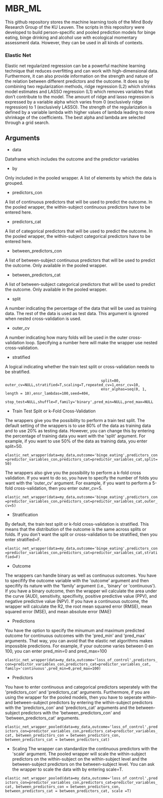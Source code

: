# MBR_ML

This github repository stores the machine learning tools of the Mind Body Research Group of the KU Leuven. The scripts in this repository were developed to build person-specific and pooled prediction models for binge eating, binge drinking and alcohol use with ecological momentary assessment data. However, they can be used in all kinds of contexts.

### Elastic Net

Elastic net regularized regression can be a powerful machine learning technique that reduces overfitting and can work with high-dimensional data. Furthermore, it can also provide information on the strength and nature of the relation between different predictors and the outcome. It does so by combining two regularization methods, ridge regression (L2) which shrinks model estimates and LASSO regression (L1) which removes variables that don’t contribute to the model. The amount of ridge and lasso regression is expressed by a variable alpha which varies from 0 (exclusively ridge regression) to 1 (exclusively LASSO). The strength of the regularization is defined by a variable lambda with higher values of lambda leading to more shrinkage of the coefficients. The best alpha and lambda are selected through a grid search. 

## Arguments

* data

Dataframe which includes the outcome and the predictor variables

* by

Only included in the pooled wrapper. A list of elements by which the data is grouped. 

* predictors_con

A list of continuous predictors that will be used to predict the outcome. In the pooled wrapper, the within-subject continuous predictors have to be entered here.

* predictors_cat

A list of categorical predictors that will be used to predict the outcome. In the pooled wrapper, the within-subject categorical predictors have to be entered here.

* between_predictors_con

A list of between-subject continuous predictors that will be used to predict the outcome. Only available in the pooled wrapper.

* between_predictors_cat

A list of between-subject categorical predictors that will be used to predict the outcome. Only available in the pooled wrapper.

* split

A number indicating the percentage of the data that will be used as training data. The rest of the data is used as test data. This argument is ignored when nested cross-validation is used.

* outer_cv

A number indicating how many folds will be used in the outer cross-validation loop. Specifying a number here will make the wrapper use nested cross-validation.

* stratified

A logical indicating whether the train test split or cross-validation needs to be stratified.






                                                split=80, outer_cv=NULL,stratified=T,scaling=T,repeated_cv=1,ensr_cv=10,
                                                ensr_alphas=seq(0, 1, length = 10),ensr_lambdas=100,seed=404,
                                                stop_test=NULL,shuffle=F,family='binary',pred_min=NULL,pred_max=NULL
* Train Test Split or k-Fold Cross-Validation

The wrappers give you the possibility to perform a train test split. The default setting of the wrappers is to use 80% of the data as training data and to use 20% as testing data. However, you can change this by entering the percentage of training data you want with the 'split' argument. For example, if you want to use 50% of the data as training data, you enter split=50.

`elastic_net_wrapper(data=my_data,outcome='binge_eating',predictors_con=predictor_variables_con,predictors_cat=predictor_variables_cat,split=50)`

The wrappers also give you the possibility to perform a k-fold cross validation. If you want to do so, you have to specify the number of folds you want with the 'outer_cv' argument. For example, if you want to perform a 5-fold cross-validation, then you enter outer_cv=5.

`elastic_net_wrapper(data=my_data,outcome='binge_eating',predictors_con=predictor_variables_con,predictors_cat=predictor_variables_cat,outer_cv=5)`

* Stratification

By default, the train test split or k-fold cross-validation is stratified. This means that the distribution of the outcome is the same across splits or folds. If you don't want the split or cross-validation to be stratified, then you enter stratified=F.

`elastic_net_wrapper(data=my_data,outcome='binge_eating',predictors_con=predictor_variables_con,predictors_cat=predictor_variables_cat,stratified=F)`

* Outcome

The wrappers can handle binary as well as continuous outcomes. You have to specifify the outcome variable with the 'outcome' argument and then specifify its nature with the 'family' argument (i.e., 'binary' or 'continuous'). If you have a binary outcome, then the wrapper wil calculate the area under the curve (AUD), sensitivity, specifivity, positive predictive value (PPV), and negative predictive value (NPV). If you have a continuous outcome, the wrapper will calculate the R2, the root mean squared error (RMSE), mean squared error (MSE), and mean absolute error (MAE)

* Predictions

You have the option to specify the minumum and maximum predicted outcome for continuous outcomes with the 'pred_min' and 'pred_max' arguments. That way, you can avoid that the elastic net algorithms makes impossible predictions. For example, if your outcome varies between 0 en 100, you can enter pred_min=0 and pred_max=100

`elastic_net_wrapper(data=my_data,outcome='loss_of_control',predictors_con=predictor_variables_con,predictors_cat=predictor_variables_cat,
family='continuous',pred_min=0,pred_max=100)`

* Predictors 

You have to enter continuous and categorical predictors seperately with the 'predictors_con' and 'predictors_cat' arguments. Furthermore, if you are using the wrapper for the pooled models, then you have to seperate within- and between-subject predictors by entering the within-subject predictors with the 'predictors_con' and 'predictors_cat' arguments and the between-subject predictors with the 'between_predictors_con' and 'between_predictors_cat' arguments. 

`elastic_net_wrapper_pooled(data=my_data,outcome='loss_of_control',predictors_con=predictor_variables_con,predictors_cat=predictor_variables_cat,
between_predictors_con = between_predictors_con, between_predictors_cat = between_predictors_cat)`

* Scaling
The wrapper can standardize the continuous predictors with the 'scale' argument. The pooled wrapper will scale the within-subject predictors on the within-subject on the within-subject level and the between-subject predictors on the between-subject level. You can ask the wrapper to scale the data with by entering scale=T.

`elastic_net_wrapper_pooled(data=my_data,outcome='loss_of_control',predictors_con=predictor_variables_con,predictors_cat=predictor_variables_cat,
between_predictors_con = between_predictors_con, between_predictors_cat = between_predictors_cat, scale =T)`



